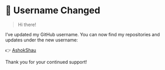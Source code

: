 # 🚨 Username Changed
  
> Hi there!

I’ve updated my GitHub username. You can now find my repositories and updates under the new username:

👉 [AshokShau](https://github.com/AshokShau)

Thank you for your continued support!
